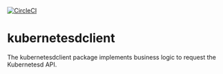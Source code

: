 [![CircleCI](https://dl.circleci.com/status-badge/img/gh/giantswarm/kubernetesdclient/tree/master.svg?style=svg)](https://dl.circleci.com/status-badge/redirect/gh/giantswarm/kubernetesdclient/tree/master)

# kubernetesdclient
The kubernetesdclient package implements business logic to request the
Kubernetesd API.
